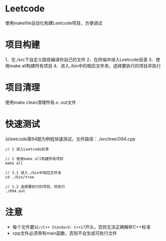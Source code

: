 # Leetcode
使用makefile自动化构建Leetcode项目，方便调试

# 项目构建
1、在./src下自定义路径编译你自己的文件
2、在终端中进入Leetcode目录
3、使用make all构建所有项目
4、进入./bin中的相应文件夹，选择要执行的项目并执行
# 项目清理
使用make clean清理所有.o .out文件
# 快速测试
以leetcode第94题为例程快速测试，文件路径：./src/tree/094.cpp
```
// 1 进入Leetcode目录

// 2 使用make all构建所有项目
make all

// 3.1 进入./bin中相应文件夹
cd ./bin/tree

// 3.2 选择要执行的项目，并执行
./094.out
```
# 注意
- 每个文件要以`//C++ Standard: C++17`开头，否则无法正确解析C++标准
- cpp文件必须带有main函数，否则不会生成可执行文件
